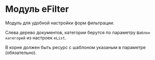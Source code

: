 # Модуль eFilter

Модуль для удобной настройки форм фильтрации.

Слева дерево документов, категории берутся по параметру `Шаблон категорий` из настроек `eList`.

В корне должен быть ресурс с шаблоном указаным в параметре (обязательно).
